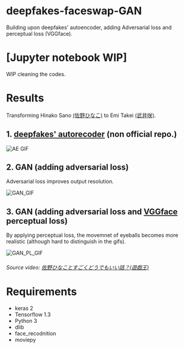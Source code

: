 # deepfakes-faceswap-GAN
Building upon deepfakes' autoencoder, adding Adversarial loss and perceptual loss (VGGface).

# [Jupyter notebook WIP]
WIP cleaning the codes.

# Results

Transforming Hinako Sano [(佐野ひなこ)](https://ja.wikipedia.org/wiki/%E4%BD%90%E9%87%8E%E3%81%B2%E3%81%AA%E3%81%93) to Emi Takei [(武井咲)](https://ja.wikipedia.org/wiki/%E6%AD%A6%E4%BA%95%E5%92%B2).  

## 1. [deepfakes' autorecoder](https://github.com/deepfakes/faceswap) (non official repo.)

![AE GIF](https://github.com/shaoanlu/faceswap-GAN/raw/master/gifs/AE_sh_test.gif)

## 2. GAN (adding adversarial loss)

Adversarial loss improves output resolution.

![GAN_GIF](https://github.com/shaoanlu/faceswap-GAN/raw/master/gifs/woPL_sh_test3.gif)

## 3. GAN (adding adversarial loss and [VGGface](https://github.com/rcmalli/keras-vggface) perceptual loss)

By applying perceptual loss, the movemnet of eyeballs becomes more realistic (although hard to distinguish in the gifs).

![GAN_PL_GIF](https://github.com/shaoanlu/faceswap-GAN/raw/master/gifs/PL_sh_test3.gif)

###### Source video: [佐野ひなことすごくどうでもいい話？(遊戯王)](https://www.youtube.com/watch?v=tzlD1CQvkwU)

# Requirements

* keras 2
* Tensorflow 1.3 
* Python 3
* dlib
* face_recodnition
* moviepy
